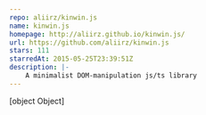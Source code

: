 ```yaml
---
repo: aliirz/kinwin.js
name: kinwin.js
homepage: http://aliirz.github.io/kinwin.js/
url: https://github.com/aliirz/kinwin.js
stars: 111
starredAt: 2015-05-25T23:39:51Z
description: |-
    A minimalist DOM-manipulation js/ts library
---
```


[object Object]

